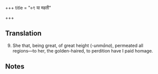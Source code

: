 +++
title = "०९ या महती"

+++
## Translation
9. She that, being great, of great height (*-unmāna*), permeated all  
regions—to her, the golden-haired, to perdition have I paid homage.

## Notes

